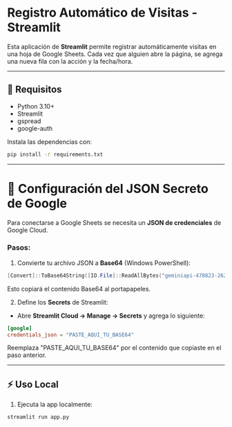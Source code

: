 # Registro Automático de Visitas - Streamlit

Esta aplicación de **Streamlit** permite registrar automáticamente visitas en una hoja de Google Sheets. Cada vez que alguien abre la página, se agrega una nueva fila con la acción y la fecha/hora.

---

## 🚀 Requisitos

- Python 3.10+
- Streamlit
- gspread
- google-auth

Instala las dependencias con:

```bash
pip install -r requirements.txt
```

---

# 🔑 Configuración del JSON Secreto de Google

Para conectarse a Google Sheets se necesita un **JSON de credenciales** de Google Cloud.  

### Pasos:

1. Convierte tu archivo JSON a **Base64** (Windows PowerShell):

```powershell
[Convert]::ToBase64String([IO.File]::ReadAllBytes("geminiapi-470823-262f80dddb02.json")) | clip
```

Esto copiará el contenido Base64 al portapapeles.

2. Define los **Secrets** de Streamlit:

- Abre **Streamlit Cloud → Manage → Secrets** y agrega lo siguiente:

```toml
[google]
credentials_json = "PASTE_AQUI_TU_BASE64"
```

Reemplaza "PASTE_AQUI_TU_BASE64" por el contenido que copiaste en el paso anterior.

---

## ⚡ Uso Local

1. Ejecuta la app localmente:

```bash
streamlit run app.py
```

